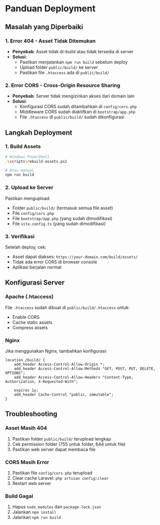 # Panduan Deployment

## Masalah yang Diperbaiki

### 1. Error 404 - Asset Tidak Ditemukan
- **Penyebab**: Asset tidak di-build atau tidak tersedia di server
- **Solusi**: 
  - Pastikan menjalankan `npm run build` sebelum deploy
  - Upload folder `public/build/` ke server
  - Pastikan file `.htaccess` ada di `public/build/`

### 2. Error CORS - Cross-Origin Resource Sharing
- **Penyebab**: Server tidak mengizinkan akses dari domain lain
- **Solusi**:
  - Konfigurasi CORS sudah ditambahkan di `config/cors.php`
  - Middleware CORS sudah diaktifkan di `bootstrap/app.php`
  - File `.htaccess` di `public/build/` sudah dikonfigurasi

## Langkah Deployment

### 1. Build Assets
```bash
# Windows PowerShell
.\scripts\rebuild-assets.ps1

# Atau manual
npm run build
```

### 2. Upload ke Server
Pastikan mengupload:
- Folder `public/build/` (termasuk semua file asset)
- File `config/cors.php`
- File `bootstrap/app.php` (yang sudah dimodifikasi)
- File `vite.config.ts` (yang sudah dimodifikasi)

### 3. Verifikasi
Setelah deploy, cek:
- Asset dapat diakses: `https://your-domain.com/build/assets/`
- Tidak ada error CORS di browser console
- Aplikasi berjalan normal

## Konfigurasi Server

### Apache (.htaccess)
File `.htaccess` sudah dibuat di `public/build/.htaccess` untuk:
- Enable CORS
- Cache static assets
- Compress assets

### Nginx
Jika menggunakan Nginx, tambahkan konfigurasi:
```nginx
location /build/ {
    add_header Access-Control-Allow-Origin *;
    add_header Access-Control-Allow-Methods "GET, POST, PUT, DELETE, OPTIONS";
    add_header Access-Control-Allow-Headers "Content-Type, Authorization, X-Requested-With";
    
    expires 1y;
    add_header Cache-Control "public, immutable";
}
```

## Troubleshooting

### Asset Masih 404
1. Pastikan folder `public/build/` terupload lengkap
2. Cek permission folder (755 untuk folder, 644 untuk file)
3. Pastikan web server dapat membaca file

### CORS Masih Error
1. Pastikan file `config/cors.php` terupload
2. Clear cache Laravel: `php artisan config:clear`
3. Restart web server

### Build Gagal
1. Hapus `node_modules` dan `package-lock.json`
2. Jalankan `npm install`
3. Jalankan `npm run build`
